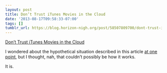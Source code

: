 ```yaml
---
layout: post
title: Don’t Trust iTunes Movies in the Cloud
date: '2013-08-17T09:58:33-07:00'
tags: []
tumblr_url: https://blog.horizon-nigh.org/post/58507809700/dont-trust-itunes-movies-in-the-cloud
---
```

[Don’t Trust iTunes Movies in the Cloud](http://danhon.com/2013/02/13/dont-trust-itunes-movies-in-the-cloud/)  

I wondered about the hypothetical situation described in this article [at one point](http://blog.horizon-nigh.org/2012/12/14/itunes-and-quality-control-problems.html#fn:p37913350748-4), but I thought, nah, that couldn’t possibly be how it works.

It is.

